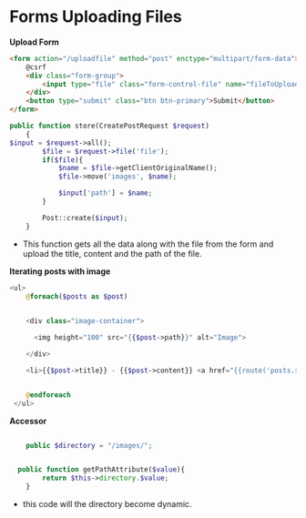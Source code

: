 # Forms Uploading Files

**Upload Form**
```html
<form action="/uploadfile" method="post" enctype="multipart/form-data">
    @csrf
    <div class="form-group">
        <input type="file" class="form-control-file" name="fileToUpload" id="exampleInputFile">
    </div>
    <button type="submit" class="btn btn-primary">Submit</button>
</form>
```

```php
public function store(CreatePostRequest $request)
    {
$input = $request->all();
        $file = $request->file('file');
        if($file){
            $name = $file->getClientOriginalName();
            $file->move('images', $name);

            $input['path'] = $name;
        }

        Post::create($input);
    }
```
- This function gets all the data along with the file from the form and upload the title, content and the path of the file.


**Iterating posts with image**
```php
<ul>
    @foreach($posts as $post)
    

    <div class="image-container">

      <img height="100" src="{{$post->path}}" alt="Image">

    </div>

    <li>{{$post->title}} - {{$post->content}} <a href="{{route('posts.show', $post->id)}}">view</a></li>


    @endforeach
 </ul>

```

**Accessor**
```php

    public $directory = "/images/";


  public function getPathAttribute($value){
        return $this->directory.$value;
    }
```
- this code will the directory become dynamic.



